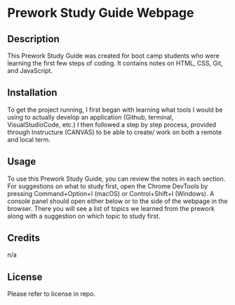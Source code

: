# Prework Study Guide Webpage

## Description

This Prework Study Guide was created for boot camp students who were learning the first few steps of coding. It contains notes on HTML, CSS, Git, and JavaScript. 

## Installation

To get the project running, I first began with learning what tools I would be using to actually develop an application (Github, terminal, VisualStudioCode, etc.)
I then followed a step by step process, provided through Instructure (CANVAS) to be able to create/ work on both a remote and local term.

## Usage

To use this Prework Study Guide, you can review the notes in each section. For suggestions on what to study first, open the Chrome DevTools by pressing Command+Option+I (macOS) or Control+Shift+I (Windows). A console panel should open either below or to the side of the webpage in the browser. There you will see a list of topics we learned from the prework along with a suggestion on which topic to study first.

## Credits

n/a

## License

Please refer to license in repo.